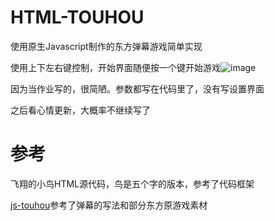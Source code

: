# HTML-TOUHOU
使用原生Javascript制作的东方弹幕游戏简单实现

使用上下左右键控制，开始界面随便按一个键开始游戏![image](https://user-images.githubusercontent.com/34237511/173189529-25a84ed8-0578-49f9-91cf-dedf51a8eb31.png)

因为当作业写的，很简陋。参数都写在代码里了，没有写设置界面

之后看心情更新，大概率不继续写了

# 参考
飞翔的小鸟HTML源代码，鸟是五个字的版本，参考了代码框架

[js-touhou](https://github.com/BlueWhaleMain/Touhou.js)参考了弹幕的写法和部分东方原游戏素材
